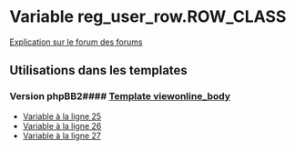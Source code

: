 # Variable reg_user_row.ROW_CLASS
[Explication sur le forum des forums](http://forum.forumactif.com/t294113-listing-des-variables#reg_user_row.ROW_CLASS)
## Utilisations dans les templates
### Version phpBB2#### [Template viewonline_body](subsilver/viewonline_body.md)
* [Variable à la ligne 25](../subsilver/viewonline_body.tpl#L25)
* [Variable à la ligne 26](../subsilver/viewonline_body.tpl#L26)
* [Variable à la ligne 27](../subsilver/viewonline_body.tpl#L27)